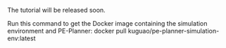 The tutorial will be released soon.

Run this command to get the Docker image containing the simulation environment and PE-Planner: docker pull kuguao/pe-planner-simulation-env:latest 
